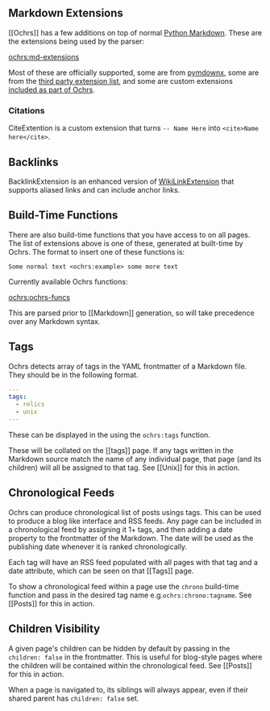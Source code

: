 ## Markdown Extensions

[[Ochrs]] has a few additions on top of normal [Python Markdown](https://python-markdown.github.io/). These are the extensions being used by the parser:

<ochrs:md-extensions>

Most of these are officially supported, some are from [pymdownx](https://facelessuser.github.io/pymdown-extensions/), some are from the [third party extension list](https://github.com/Python-Markdown/markdown/wiki/Third-Party-Extensions), and some are custom extensions [included as part of Ochrs](https://github.com/pavo-etc/notes/tree/main/generator/extensions).

### Citations

CiteExtention is a custom extension that turns `-- Name Here` into `<cite>Name here</cite>`.

## Backlinks

BacklinkExtension is an enhanced version of [WikiLinkExtension](https://python-markdown.github.io/extensions/wikilinks/) that supports aliased links and can include anchor links.

## Build-Time Functions

There are also build-time functions that you have access to on all pages. The list of extensions above is one of these, generated at built-time by Ochrs. The format to insert one of these functions is:

```
Some normal text <ochrs:example> some more text
```

Currently available Ochrs functions:

<ochrs:ochrs-funcs>

This are parsed prior to [[Markdown]] generation, so will take precedence over any Markdown syntax.

## Tags

Ochrs detects array of tags in the YAML frontmatter of a Markdown file. They should be in the following format.

```yaml
---
tags:
  - relics
  - unix
---
```

These can be displayed in the using the `ochrs:tags` function.

These will be collated on the [[tags]] page. If any tags written in the Markdown source match the name of any individual page, that page (and its children) will all be assigned to that tag. See [[Unix]] for this in action.

## Chronological Feeds

Ochrs can produce chronological list of posts usings tags.  This can be used to produce a blog like interface and RSS feeds.  Any page can be included in a chronological feed by assigning it 1+ tags, and then adding a date property to the frontmatter of the Markdown.  The date will be used as the publishing date whenever it is ranked chronologically.

Each tag will have an RSS feed populated with all pages with that tag and a date attribute, which can be seen on that [[Tags]] page.

To show a chronological feed within a page use the `chrono` build-time function and pass in the desired tag name e.g.`ochrs:chrono:tagname`. See [[Posts]] for this in action.

## Children Visibility

A given page's children can be hidden by default by passing in the `children: false` in the frontmatter.  This is useful for blog-style pages where the children will be contained within the chronological feed.  See [[Posts]] for this in action.

When a page is navigated to, its siblings will always appear, even if their shared parent has `children: false` set.